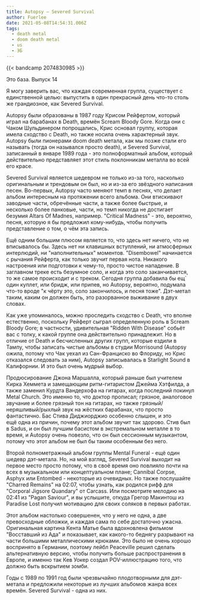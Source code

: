 ```yaml
---
title: Autopsy — Severed Survival
author: Fuerlee
date: 2021-05-08T14:54:31.006Z
tags:
  - death metal
  - doom death metal
  - us
  - ЭБ
---
```

{{< bandcamp 2074830985 >}}

Это база. Выпуск 14



Я могу заверить вас, что каждая современная группа, существует с единственной целью: выпустить в один прекрасный день что-то столь же грандиозное, как Severed Survival.



Autopsy были образованы в 1987 году Крисом Рейфертом, который играл на барабанах в Death, времён Scream Bloody Gore. Когда они с Чаком Шульдинером попрощались, Крис основал группу, которая имела сходство с Death, но также носила очень характерный звук. Autopsy были пионерами doom death метала, как мы позже стали его называть (тогда он назывался просто death), и Severed Survival, записанный в январе 1989 года - это полноформатный альбом, который действительно представляет этот стиль поклонникам металла во всей его красе.



Severed Survival является шедевром не только из-за того, насколько оригинальным и трендовым он был, но и из-за его звёздного написания песен. Во-первых, Autopsy часто меняют темп в песнях, что делает альбом интересным на протяжении всего альбома. Они втискивают заводные части, обречённые части, а также более быстрые, и несколько более панковые, части, но темп никогда не достигает безумия Altars Of Madnes, например. "Critical Madness" - это, вероятно, песня, которую я бы предложил кому-нибудь, чтобы получить представление о том, о чём эта запись.



Ещё одним большим плюсом является то, что здесь нет ничего, что не вписывалось бы. Здесь нет ни клавишных вступлений, ни атмосферных интерлюдий, ни "наполнительных" моментов. "Disembowel" начинается с рычания Рейферта, как только звучит первая нота. Никакого настроения или подготовки к чему-то, просто чистое нападение. В заглавном треке есть безумное соло, и когда это соло заканчивается, то же самое происходит и с треком. Сегодня группа добавила бы ещ` один куплет, или бридж, или припев, но Autopsy, вероятно, подумала что-то вроде "к чёрту это, соло закончилось, и песня тоже". Дэт-метал таким, каким он должен быть, это разорванное выживание в двух словах.



Как уже упоминалось, можно проследить сходство с Death, что вполне естественно, поскольку Рейферт сыграл определенную роль в Scream Bloody Gore; в частности, удивительная "Ridden With Disease" собьёт вас с толку, к какой группе она действительно принадлежит. Но в отличие от Death и бесчисленных других групп, которые ездили в Тампу, чтобы записать чистые альбомы в студии Morrisound (Autopsy ожила, потому что Чак уехал из Сан-Франциско во Флориду, но Крис отказался следовать за ним), Autopsy записывалась в Starlight Sound в Калифорнии. И это был очень мудрый выбор.



Продюсирование Джона Маршалла, который раньше был учителем Кирка Хеммета и замещающим ритм-гитаристом Джейма Хэтфилда, а также заменил Курдта Вандерхофа на гитарах, когда последний покинул Metal Church. Это именно то, что доктор прописал; грязное, аналоговое звучание и более грязный тон на гитарах, но также грязный/неряшливый/рыхлый звук на жёстких барабанах, что просто фантастично. Бас Стива Диджиорджио особенно слышен, и это ещё одна из причин, почему этот альбом звучит так здорово. Стив был в Sadus, и он был лучшим басистом в экстремальном металле в то время, и Autopsy очень повезло, что он был сессионным музыкантом, потому что этот альбом не был бы таким особенным без него.



Второй полнометражный альбом группы Mental Funeral - ещё один шедевр дэт-метала. Но, на мой взгляд, Severed Survival выходит на первое место просто потому, что в своё время оно повлияло почти на всех в музыкальном или концептуальном плане; Cannibal Corpse, Asphyx или Entombed - некоторые из очевидных. Но также послушайте "Charred Remains" на 02:07, чтобы узнать, как родился рифф для "Corporal Jigsore Quandary" от Carcass. Или посмотрите мелодию на 02:41 из "Pagan Saviour", и вы услышите, откуда Грегор Макинтош из Paradise Lost получил мотивацию для своих соляков в первых работах.



Этот альбом настолько совершенен, что у него не одна, а две превосходные обложки, и каждая сама по себе достаточно ужасна. Оригинальная картина Кента Матье была вдохновлена фильмом "Восставший из Ада" и показывает, как какого-то беднягу разрывают на части большими металлическими крюками. Это было не очень хорошо воспринято в Германии, поэтому лейбл Peaceville решил сделать альтернативную версию, чтобы получить больше распространения в Европе, и именно так Кев Уокер создал POV-иллюстрацию того, что должно быть вскрытием зомби.



Годы с 1989 по 1991 год были чрезвычайно плодотворными для дэт-метала и предложили некоторые из лучших альбомов жанра всех времён. Severed Survival - одна из них.
